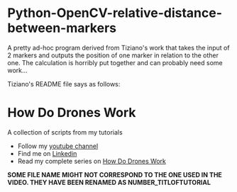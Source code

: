 # Python-OpenCV-relative-distance-between-markers
A pretty ad-hoc program derived from Tiziano's work that takes the input of 2 markers and outputs the position of one marker in relation to the other one. The calculation is horribly put together and can probably need some work...

Tiziano's README file says as follows:

# How Do Drones Work
A collection of scripts from my tutorials

* Follow my [youtube channel](https://www.youtube.com/watch?v=TFDWs_DG2QY&index=2&list=PLuteWQUGtU9BcXXr3jCG00uVXFwQJkLRa)
* Find  me on [Linkedin](www.linkedin.com/in/tiziano-fiorenzani-0a856415)
* Read my complete series on [How Do Drones Work](https://www.linkedin.com/pulse/how-do-drones-work-part-1-introduction-tiziano-fiorenzani/)

**SOME FILE NAME MIGHT NOT CORRESPOND TO THE ONE USED IN THE VIDEO. THEY HAVE BEEN RENAMED AS NUMBER_TITLOFTUTORIAL**
